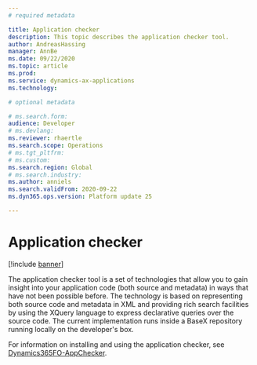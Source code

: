 ```yaml
---
# required metadata

title: Application checker
description: This topic describes the application checker tool.
author: AndreasHassing
manager: AnnBe
ms.date: 09/22/2020
ms.topic: article
ms.prod: 
ms.service: dynamics-ax-applications
ms.technology: 

# optional metadata

# ms.search.form:  
audience: Developer
# ms.devlang: 
ms.reviewer: rhaertle
ms.search.scope: Operations
# ms.tgt_pltfrm: 
# ms.custom: 
ms.search.region: Global
# ms.search.industry: 
ms.author: anniels
ms.search.validFrom: 2020-09-22
ms.dyn365.ops.version: Platform update 25

---
```


# Application checker

[!include [banner](../includes/banner.md)]

The application checker tool is a set of technologies that allow you to gain insight into your application code (both source and metadata) in ways that have not been possible before. The technology is based on representing both source code and metadata in XML and providing rich search facilities by using the XQuery language to express declarative queries over the source code. The current implementation runs inside a BaseX repository running locally on the developer's box. 

For information on installing and using the application checker, see [Dynamics365FO-AppChecker](https://github.com/microsoft/Dynamics365FO-AppChecker).

